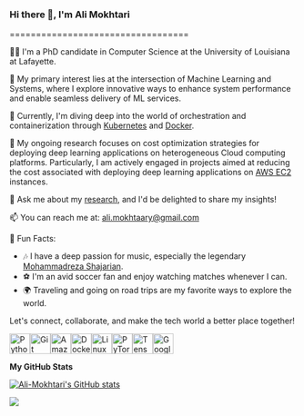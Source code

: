 ### Hi there 👋, I'm Ali Mokhtari 
==================================

👨‍💻 I'm a PhD candidate in Computer Science at the University of Louisiana at Lafayette.

🤖 My primary interest lies at the intersection of Machine Learning and Systems, where I explore innovative ways to enhance system performance and enable seamless delivery of ML services.

🐳 Currently, I'm diving deep into the world of orchestration and containerization through [Kubernetes](https://kubernetes.io/) and [Docker](https://www.docker.com/).

🚀 My ongoing research focuses on cost optimization strategies for deploying deep learning applications on heterogeneous Cloud computing platforms. Particularly, I am actively engaged in projects aimed at reducing the cost associated with deploying deep learning applications on [AWS EC2](https://aws.amazon.com/pm/ec2/?trk=9cd376cd-1c18-46f2-9f75-0e1cdbca94c5&sc_channel=ps&ef_id=Cj0KCQjwi7GnBhDXARIsAFLvH4kEr91NC3HYAHsgavIC0a50LS_f4hMXxRTx3DfQclJCcXM2kaF6uLoaApPcEALw_wcB:G:s&s_kwcid=AL!4422!3!651751059309!e!!g!!aws%20ec2!19852662176!145019189697) instances. 

💬 Ask me about my [research](research), and I'd be delighted to share my insights! 

📫 You can reach me at: ali.mokhtaary@gmail.com

🎵 Fun Facts:
   - 🎶 I have a deep passion for music, especially the legendary [Mohammadreza Shajarian](https://en.wikipedia.org/wiki/Mohammad-Reza_Shajarian).
   - ⚽ I'm an avid soccer fan and enjoy watching matches whenever I can.
   - 🌍 Traveling and going on road trips are my favorite ways to explore the world.


Let's connect, collaborate, and make the tech world a better place together!

<p align="left">
<a href="https://www.python.org/" target="_blank" rel="noreferrer"><img src="https://raw.githubusercontent.com/danielcranney/readme-generator/main/public/icons/skills/python-colored.svg" width="36" height="36" alt="Python" /></a><a href="https://git-scm.com/" target="_blank" rel="noreferrer"><img src="https://raw.githubusercontent.com/danielcranney/readme-generator/main/public/icons/skills/git-colored.svg" width="36" height="36" alt="Git" /></a><a href="https://aws.amazon.com" target="_blank" rel="noreferrer"><img src="https://raw.githubusercontent.com/danielcranney/readme-generator/main/public/icons/skills/aws-colored.svg" width="36" height="36" alt="Amazon Web Services" /></a><a href="https://www.docker.com/" target="_blank" rel="noreferrer"><img src="https://raw.githubusercontent.com/danielcranney/readme-generator/main/public/icons/skills/docker-colored.svg" width="36" height="36" alt="Docker" /></a><a href="https://www.linux.org" target="_blank" rel="noreferrer"><img src="https://raw.githubusercontent.com/danielcranney/readme-generator/main/public/icons/skills/linux-colored.svg" width="36" height="36" alt="Linux" /></a><a href="https://pytorch.org/" target="_blank" rel="noreferrer"><img src="https://raw.githubusercontent.com/danielcranney/readme-generator/main/public/icons/skills/pytorch-colored.svg" width="36" height="36" alt="PyTorch" /></a><a href="https://www.tensorflow.org/" target="_blank" rel="noreferrer"><img src="https://raw.githubusercontent.com/danielcranney/readme-generator/main/public/icons/skills/tensorflow-colored.svg" width="36" height="36" alt="TensorFlow" /></a><a href="https://cloud.google.com/" target="_blank" rel="noreferrer"><img src="https://raw.githubusercontent.com/danielcranney/readme-generator/main/public/icons/skills/googlecloud-colored.svg" width="36" height="36" alt="Google Cloud" /></a>
</p>



<b>My GitHub Stats</b>

<a href="http://www.github.com/Ali-Mokhtari"><img src="https://github-readme-stats.vercel.app/api?username=Ali-Mokhtari&show_icons=true&hide=&count_private=true&title_color=0891b2&text_color=ffffff&icon_color=0891b2&bg_color=1c1917&hide_border=true&show_icons=true" alt="Ali-Mokhtari's GitHub stats" /></a>

<a href="http://www.github.com/Ali-Mokhtari"><img src="https://github-readme-streak-stats.herokuapp.com/?user=Ali-Mokhtari&stroke=ffffff&background=1c1917&ring=0891b2&fire=0891b2&currStreakNum=ffffff&currStreakLabel=0891b2&sideNums=ffffff&sideLabels=ffffff&dates=ffffff&hide_border=true" /></a>
